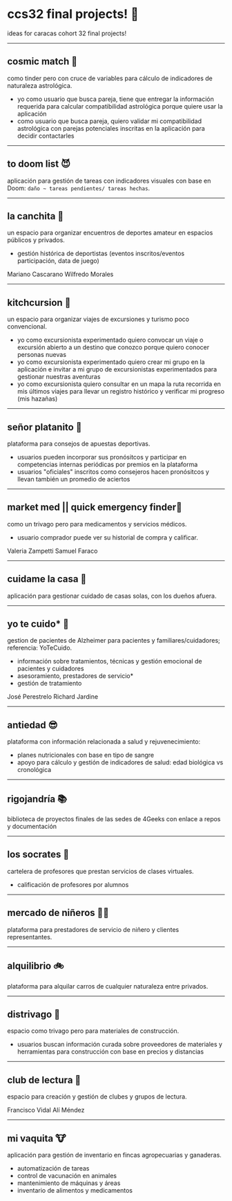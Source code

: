 # ccs32 final projects! 🎉

ideas for caracas cohort 32 final projects! 

-----

## cosmic match 🌟

como tinder pero con cruce de variables para cálculo de indicadores de naturaleza astrológica.
- yo como usuario que busca pareja, tiene que entregar la información requerida para calcular compatibilidad astrológica porque quiere usar la aplicación
- como usuario que busca pareja, quiero validar mi compatibilidad astrológica con parejas potenciales inscritas en la aplicación para decidir contactarles

-----

## to doom list 😈

aplicación para gestión de tareas con indicadores visuales con base en Doom: `daño ~ tareas pendientes/ tareas hechas`.

-----

## la canchita 💎

un espacio para organizar encuentros de deportes amateur en espacios públicos y privados.
- gestión histórica de deportistas (eventos inscritos/eventos participación, data de juego)

Mariano Cascarano
Wilfredo Morales

-----

## kitchcursion 🌋

un espacio para organizar viajes de excursiones y turismo poco convencional.
- yo como excursionista experimentado quiero convocar un viaje o excursión abierto a un destino que conozco porque quiero conocer personas nuevas
- yo como excursionista experimentado quiero crear mi grupo en la aplicación e invitar a mi grupo de excursionistas experimentados para gestionar nuestras aventuras
- yo como excursionista quiero consultar en un mapa la ruta recorrida en mis últimos viajes para llevar un registro histórico y verificar mi progreso (mis hazañas)

-----

## señor platanito 🍌

plataforma para consejos de apuestas deportivas.
- usuarios pueden incorporar sus pronósitcos y participar en competencias internas periódicas por premios en la plataforma
- usuarios "oficiales" inscritos como consejeros hacen pronósitcos y llevan también un promedio de aciertos

-----

## market med || quick emergency finder💉

como un trivago pero para medicamentos y servicios médicos.
- usuario comprador puede ver su historial de compra y calificar.

Valeria Zampetti
Samuel Faraco

-----

## cuidame la casa 🏡

aplicación para gestionar cuidado de casas solas, con los dueños afuera.

-----

## yo te cuido* 🏥

gestion de pacientes de Alzheimer para pacientes y familiares/cuidadores; referencia: YoTeCuido.
- información sobre tratamientos, técnicas y gestión emocional de pacientes y cuidadores
- asesoramiento, prestadores de servicio*
- gestión de tratamiento

José Perestrelo
Richard Jardine

-----

## antiedad 😎

plataforma con información relacionada a salud y rejuvenecimiento:
- planes nutricionales con base en tipo de sangre
- apoyo para cálculo y gestión de indicadores de salud: edad biológica vs cronológica

-----

## rigojandría 📚

biblioteca de proyectos finales de las sedes de 4Geeks con enlace a repos y documentación

-----

## los socrates 🤯

cartelera de profesores que prestan servicios de clases virtuales.
- calificación de profesores por alumnos

-----

## mercado de niñeros 👶🏽

plataforma para prestadores de servicio de niñero y clientes representantes.

-----

## alquilibrio 🚲

plataforma para alquilar carros de cualquier naturaleza entre privados. 

-----

## distrivago 🔨

espacio como trivago pero para materiales de construcción.
- usuarios buscan información curada sobre proveedores de materiales y herramientas para construcción con base en precios y distancias

-----

## club de lectura 📘

espacio para creación y gestión de clubes y grupos de lectura.

Francisco Vidal
Alí Méndez

-----

## mi vaquita 🐮

aplicación para gestión de inventario en fincas agropecuarias y ganaderas.
- automatización de tareas
- control de vacunación en animales
- mantenimiento de máquinas y áreas
- inventario de alimentos y medicamentos

